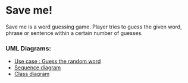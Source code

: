 # Save me!

Save me is a word guessing game. Player tries to guess the given word, phrase or sentence within a certain number of guesses.

### UML Diagrams:

* [Use case : Guess the random word](https://github.com/arvindsudeendran/save-me/blob/master/docs/guess-the-random-word-usecase.txt)
* [Sequence diagram](https://github.com/arvindsudeendran/save-me/blob/master/docs/SaveMe-sequence-diagram.pdf)
* [Class diagram](https://github.com/arvindsudeendran/save-me/blob/master/docs/SaveMe-class-diagram.pdf)
